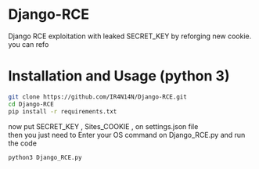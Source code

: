 # Django-RCE
Django RCE exploitation with leaked SECRET_KEY by reforging new cookie.<br />
you can refo
# Installation and Usage (python 3)
```bash
git clone https://github.com/IR4N14N/Django-RCE.git
cd Django-RCE
pip install -r requirements.txt
```
now put SECRET_KEY , Sites_COOKIE , on settings.json file <br />
then you just need to Enter your OS command on Django_RCE.py and run the code
```bash
python3 Django_RCE.py
```
